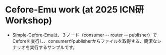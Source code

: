 # Cefore-Emu work (at 2025 ICN研 Workshop)
- Simple-Cefore-Emuは、３ノード（consumer -- router -- publisher）でCeforeを実行し、consumerがpublisherからファイルを取得する、簡潔なシナリオを実行するサンプルです。
